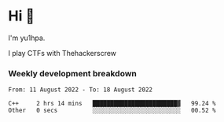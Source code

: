 # Hi 👋

I'm yu1hpa.

I play CTFs with Thehackerscrew

### Weekly development breakdown

<!--START_SECTION:waka-->

```text
From: 11 August 2022 - To: 18 August 2022

C++     2 hrs 14 mins   ████████████████████████▓   99.24 %
Other   0 secs          ░░░░░░░░░░░░░░░░░░░░░░░░░   00.52 %
```

<!--END_SECTION:waka-->

